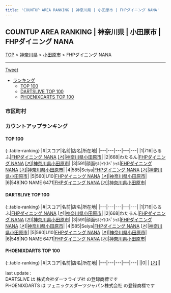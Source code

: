 ```yaml
---
title: 'COUNTUP AREA RANKING | 神奈川県 | 小田原市 | FHPダイニング NANA'
---
```

## COUNTUP AREA RANKING | 神奈川県 | 小田原市 | FHPダイニング NANA

[TOP](/darts/rank/) > [神奈川県](/darts/rank/神奈川県/) > [小田原市](/darts/rank/神奈川県/小田原市/) > FHPダイニング NANA

___

<a href="https://twitter.com/share?ref_src=twsrc%5Etfw" data-text="COUNTUP AREA RANKING | 神奈川県小田原市FHPダイニング NANA" class="twitter-share-button" data-hashtags="DARTSLIVE,PHOENIXDARTS,darts,ダーツ" data-show-count="false">Tweet</a>

* [ランキング](#カウントアップランキング)
    * [TOP 100](#top-100)
    * [DARTSLIVE TOP 100](#dartslive-top-100)
    * [PHOENIXDARTS TOP 100](#phoenixdarts-top-100)

### 市区町村

<ul>

</ul>

### カウントアップランキング

#### TOP 100



{:.table-ranking}
|#|スコア|名前|店名|所在地|
|---|---|---|---|---|
|1|716|<span class="rank-name-dl">らるふ</span>|<a href="/darts/rank/shops/6e6e7497898570fb0d9b047a20a7ba1e.html">FHPダイニング NANA</a> <a href="https://search.dartslive.com/jp/shop/6e6e7497898570fb0d9b047a20a7ba1e">[↗]</a>|<a href="/darts/rank/神奈川県/小田原市">神奈川県小田原市</a>|
|2|668|<span class="rank-name-dl">わたるん</span>|<a href="/darts/rank/shops/6e6e7497898570fb0d9b047a20a7ba1e.html">FHPダイニング NANA</a> <a href="https://search.dartslive.com/jp/shop/6e6e7497898570fb0d9b047a20a7ba1e">[↗]</a>|<a href="/darts/rank/神奈川県/小田原市">神奈川県小田原市</a>|
|3|591|<span class="rank-name-dl">顔面ｾﾙﾗｲﾄｽﾍﾟｼｬﾙ</span>|<a href="/darts/rank/shops/6e6e7497898570fb0d9b047a20a7ba1e.html">FHPダイニング NANA</a> <a href="https://search.dartslive.com/jp/shop/6e6e7497898570fb0d9b047a20a7ba1e">[↗]</a>|<a href="/darts/rank/神奈川県/小田原市">神奈川県小田原市</a>|
|4|585|<span class="rank-name-dl">Seiya</span>|<a href="/darts/rank/shops/6e6e7497898570fb0d9b047a20a7ba1e.html">FHPダイニング NANA</a> <a href="https://search.dartslive.com/jp/shop/6e6e7497898570fb0d9b047a20a7ba1e">[↗]</a>|<a href="/darts/rank/神奈川県/小田原市">神奈川県小田原市</a>|
|5|560|<span class="rank-name-dl">U10</span>|<a href="/darts/rank/shops/6e6e7497898570fb0d9b047a20a7ba1e.html">FHPダイニング NANA</a> <a href="https://search.dartslive.com/jp/shop/6e6e7497898570fb0d9b047a20a7ba1e">[↗]</a>|<a href="/darts/rank/神奈川県/小田原市">神奈川県小田原市</a>|
|6|548|<span class="rank-name-dl">NO NAME 6471</span>|<a href="/darts/rank/shops/6e6e7497898570fb0d9b047a20a7ba1e.html">FHPダイニング NANA</a> <a href="https://search.dartslive.com/jp/shop/6e6e7497898570fb0d9b047a20a7ba1e">[↗]</a>|<a href="/darts/rank/神奈川県/小田原市">神奈川県小田原市</a>|


#### DARTSLIVE TOP 100



{:.table-ranking}
|#|スコア|名前|店名|所在地|
|---|---|---|---|---|
|1|716|<span class="rank-name-dl">らるふ</span>|<a href="/darts/rank/shops/6e6e7497898570fb0d9b047a20a7ba1e.html">FHPダイニング NANA</a> <a href="https://search.dartslive.com/jp/shop/6e6e7497898570fb0d9b047a20a7ba1e">[↗]</a>|<a href="/darts/rank/神奈川県/小田原市">神奈川県小田原市</a>|
|2|668|<span class="rank-name-dl">わたるん</span>|<a href="/darts/rank/shops/6e6e7497898570fb0d9b047a20a7ba1e.html">FHPダイニング NANA</a> <a href="https://search.dartslive.com/jp/shop/6e6e7497898570fb0d9b047a20a7ba1e">[↗]</a>|<a href="/darts/rank/神奈川県/小田原市">神奈川県小田原市</a>|
|3|591|<span class="rank-name-dl">顔面ｾﾙﾗｲﾄｽﾍﾟｼｬﾙ</span>|<a href="/darts/rank/shops/6e6e7497898570fb0d9b047a20a7ba1e.html">FHPダイニング NANA</a> <a href="https://search.dartslive.com/jp/shop/6e6e7497898570fb0d9b047a20a7ba1e">[↗]</a>|<a href="/darts/rank/神奈川県/小田原市">神奈川県小田原市</a>|
|4|585|<span class="rank-name-dl">Seiya</span>|<a href="/darts/rank/shops/6e6e7497898570fb0d9b047a20a7ba1e.html">FHPダイニング NANA</a> <a href="https://search.dartslive.com/jp/shop/6e6e7497898570fb0d9b047a20a7ba1e">[↗]</a>|<a href="/darts/rank/神奈川県/小田原市">神奈川県小田原市</a>|
|5|560|<span class="rank-name-dl">U10</span>|<a href="/darts/rank/shops/6e6e7497898570fb0d9b047a20a7ba1e.html">FHPダイニング NANA</a> <a href="https://search.dartslive.com/jp/shop/6e6e7497898570fb0d9b047a20a7ba1e">[↗]</a>|<a href="/darts/rank/神奈川県/小田原市">神奈川県小田原市</a>|
|6|548|<span class="rank-name-dl">NO NAME 6471</span>|<a href="/darts/rank/shops/6e6e7497898570fb0d9b047a20a7ba1e.html">FHPダイニング NANA</a> <a href="https://search.dartslive.com/jp/shop/6e6e7497898570fb0d9b047a20a7ba1e">[↗]</a>|<a href="/darts/rank/神奈川県/小田原市">神奈川県小田原市</a>|


#### PHOENIXDARTS TOP 100



{:.table-ranking}
|#|スコア|名前|店名|所在地|
|---|---|---|---|---|
||0|<span class="rank-name-dl"> </span>|<a href="/darts/rank/shops/.html"></a> <a href="">[↗]</a>|<a href="/darts/rank//"></a>|


<div class="footer border-top border-gray-light mt-5 pt-3 text-right text-gray">
    last update : <span style="font-weight: italic" id="foot_last_modified"></span><br />
    DARTSLIVE は 株式会社ダーツライブ社 の登録商標です<br />
    PHOENIXDARTS は フェニックスダーツジャパン株式会社 の登録商標です<br />
</div>

<script src="https://cdnjs.cloudflare.com/ajax/libs/jquery.tablesorter/2.31.3/js/jquery.tablesorter.min.js" integrity="sha512-qzgd5cYSZcosqpzpn7zF2ZId8f/8CHmFKZ8j7mU4OUXTNRd5g+ZHBPsgKEwoqxCtdQvExE5LprwwPAgoicguNg==" crossorigin="anonymous" referrerpolicy="no-referrer"></script>
<link rel="stylesheet" href="https://cdnjs.cloudflare.com/ajax/libs/jquery.tablesorter/2.31.3/css/theme.default.min.css" integrity="sha512-wghhOJkjQX0Lh3NSWvNKeZ0ZpNn+SPVXX1Qyc9OCaogADktxrBiBdKGDoqVUOyhStvMBmJQ8ZdMHiR3wuEq8+w==" crossorigin="anonymous" referrerpolicy="no-referrer" />
<script>
$(function() {
    $(".table-ranking").tablesorter({sortList:[[0, 0]]});
    $("#foot_last_modified").text(formatDate(new Date(document.lastModified), 'yyyy-MM-dd HH:mm:ss'));
});
</script>

<script async src="https://platform.twitter.com/widgets.js" charset="utf-8"></script>